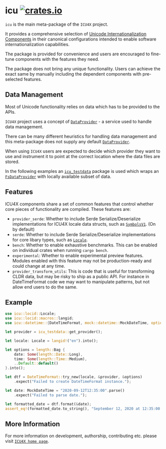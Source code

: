 # icu [![crates.io](http://meritbadge.herokuapp.com/icu)](https://crates.io/crates/icu)

`icu` is the main meta-package of the `ICU4X` project.

It provides a comprehensive selection of
[Unicode Internationalization Components](http://site.icu-project.org/)
in their canonical configurations intended to enable software
internationalization capabilities.

The package is provided for convenience and users are encouraged
to fine-tune components with the features they need.

The package does not bring any unique functionality. Users
can achieve the exact same by manually including the dependent
components with pre-selected features.

## Data Management

Most of Unicode functionality relies on data which has to be provided
to the APIs.

`ICU4X` project uses a concept of [`DataProvider`] - a service used to
handle data management.

There can be many different heuristics for handling data management and
this meta-package does not supply any default [`DataProvider`].

When using `ICU4X` users are expected to decide which provider they want to use
and instrument it to point at the correct location where the data files are stored.

In the following examples an [`icu_testdata`] package is used which wraps
an [`FsDataProvider`] with locally available subset of data.

## Features

ICU4X components share a set of common features that control whether core pieces of
functionality are compiled. These features are:

- `provider_serde`: Whether to include Serde Serialize/Deserialize implementations for
  ICU4X locale data structs, such as [`SymbolsV1`]. (On by default)
- `serde`: Whether to include Serde Serialize/Deserialize implementations for core libary
  types, such as [`Locale`].
- `bench`: Whether to enable exhaustive benchmarks. This can be enabled on individual crates
  when running `cargo bench`.
- `experimental`: Whether to enable experimental preview features. Modules enabled with
  this feature may not be production-ready and could change at any time.
- `provider_transform_utils`: This is code that is useful for transforming CLDR data, but
  may be risky to ship as a public API. For instance in DateTimeFormat code we may want to
  manipulate patterns, but not allow end users to do the same.

## Example

```rust
use icu::locid::Locale;
use icu::locid::macros::langid;
use icu::datetime::{DateTimeFormat, mock::datetime::MockDateTime, options::length};

let provider = icu_testdata::get_provider();

let locale: Locale = langid!("en").into();

let options = length::Bag {
    date: Some(length::Date::Long),
    time: Some(length::Time::Medium),
    ..Default::default()
}.into();

let dtf = DateTimeFormat::try_new(locale, &provider, &options)
    .expect("Failed to create DateTimeFormat instance.");

let date: MockDateTime = "2020-09-12T12:35:00".parse()
    .expect("Failed to parse date.");

let formatted_date = dtf.format(&date);
assert_eq!(formatted_date.to_string(), "September 12, 2020 at 12:35:00 PM");
```

[`DataProvider`]: ../icu_provider/prelude/trait.DataProvider.html
[`FsDataProvider`]: ../icu_provider_fs/struct.FsDataProvider.html
[`icu_testdata`]: ../icu_testdata/index.html
[`Locale`]: crate::locid::Locale
[`SymbolsV1`]: crate::decimal::provider::DecimalSymbolsV1

## More Information

For more information on development, authorship, contributing etc. please visit [`ICU4X home page`](https://github.com/unicode-org/icu4x).

